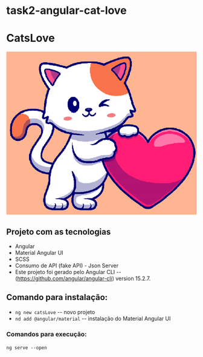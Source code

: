 # task2-angular-cat-love

# CatsLove

![foto1](./src/assets/cats.png)

## Projeto com as tecnologias
- Angular
- Material Angular UI
- SCSS
- Consumo de API (fake API) - Json Server
- Este projeto foi gerado pelo Angular CLI -- (https://github.com/angular/angular-cli) version 15.2.7.

## Comando para instalação:
- `ng new catsLove` -- novo projeto
- `nd add @angular/material` -- instalação do Material Angular UI

### Comandos para execução:
`ng serve --open`
